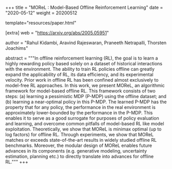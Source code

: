 +++
title = "MOReL : Model-Based Offline Reinforcement Learning"
date = "2020-05-12"
weight = 20200512

template="resources/paper.html"

[extra]
web = "https://arxiv.org/abs/2005.05951"

author = "Rahul Kidambi, Aravind Rajeswaran, Praneeth Netrapalli, Thorsten Joachims"

abstract = """In offline reinforcement learning (RL), the goal is to learn a highly rewarding policy based solely on a dataset of historical interactions with the environment. The ability to train RL policies offline can greatly expand the applicability of RL, its data efficiency, and its experimental velocity. Prior work in offline RL has been confined almost exclusively to model-free RL approaches. In this work, we present MOReL, an algorithmic framework for model-based offline RL. This framework consists of two steps: (a) learning a pessimistic MDP (P-MDP) using the offline dataset; and (b) learning a near-optimal policy in this P-MDP. The learned P-MDP has the property that for any policy, the performance in the real environment is approximately lower-bounded by the performance in the P-MDP. This enables it to serve as a good surrogate for purposes of policy evaluation and learning, and overcome common pitfalls of model-based RL like model exploitation. Theoretically, we show that MOReL is minimax optimal (up to log factors) for offline RL. Through experiments, we show that MOReL matches or exceeds state-of-the-art results in widely studied offline RL benchmarks. Moreover, the modular design of MOReL enables future advances in its components (e.g. generative modeling, uncertainty estimation, planning etc.) to directly translate into advances for offline RL."""
+++
